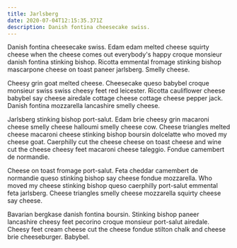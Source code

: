 ```yaml
---
title: Jarlsberg
date: 2020-07-04T12:15:35.371Z
description: Danish fontina cheesecake swiss.
---
```

Danish fontina cheesecake swiss. Edam edam melted cheese squirty cheese when the cheese comes out everybody's happy croque monsieur danish fontina stinking bishop. Ricotta emmental fromage stinking bishop mascarpone cheese on toast paneer jarlsberg. Smelly cheese.

Cheesy grin goat melted cheese. Cheesecake queso babybel croque monsieur swiss swiss cheesy feet red leicester. Ricotta cauliflower cheese babybel say cheese airedale cottage cheese cottage cheese pepper jack. Danish fontina mozzarella lancashire smelly cheese.

Jarlsberg stinking bishop port-salut. Edam brie cheesy grin macaroni cheese smelly cheese halloumi smelly cheese cow. Cheese triangles melted cheese macaroni cheese stinking bishop boursin dolcelatte who moved my cheese goat. Caerphilly cut the cheese cheese on toast cheese and wine cut the cheese cheesy feet macaroni cheese taleggio. Fondue camembert de normandie.

Cheese on toast fromage port-salut. Feta cheddar camembert de normandie queso stinking bishop say cheese fondue mozzarella. Who moved my cheese stinking bishop queso caerphilly port-salut emmental feta jarlsberg. Cheese triangles smelly cheese mozzarella squirty cheese say cheese.

Bavarian bergkase danish fontina boursin. Stinking bishop paneer lancashire cheesy feet pecorino croque monsieur port-salut airedale. Cheesy feet cream cheese cut the cheese fondue stilton chalk and cheese brie cheeseburger. Babybel.